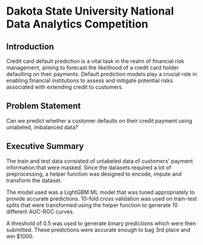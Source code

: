 # Dakota State University National Data Analytics Competition

## Introduction
Credit card default prediction is a vital task in the realm of financial risk management, aiming to forecast the likelihood of a credit card holder defaulting on their payments. Default prediction models play a crucial role in enabling financial institutions to assess and mitigate potential risks associated with extending credit to customers.

## Problem Statement
Can we predict whether a customer defaults on their credit payment using unlabeled, imbalanced data?

## Executive Summary
The train and test data consisted of unlabeled data of customers' payment information that were masked. 
Since the datasets required a lot of preprocessing, a helper function was designed to encode, impute and transform the dataset.

The model used was a LightGBM ML model that was tuned appropriately to provide accurate predictions. 10-fold cross validation was used on train-test splits that were transformed using the helper function to generate 10 different AUC-ROC curves. 

A threshold of 0.5 was used to generate binary predictions which were then submitted. These predictions were accurate enough to bag 3rd place and win $1000.
